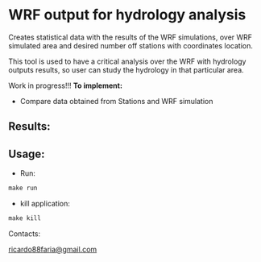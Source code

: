 # WRF output for hydrology analysis
Creates statistical data with the results of the  WRF simulations, over WRF simulated area and desired number off stations with coordinates location.

This tool is used to have a critical analysis over the WRF with hydrology outputs results, so user can study the hydrology in that particular area.

Work in progress!!!
**To implement:**
* Compare data obtained from Stations and WRF simulation

## Results:


## Usage:

* Run:
```r
make run
```

* kill application:
```r
make kill
```

Contacts:

<ricardo88faria@gmail.com>
